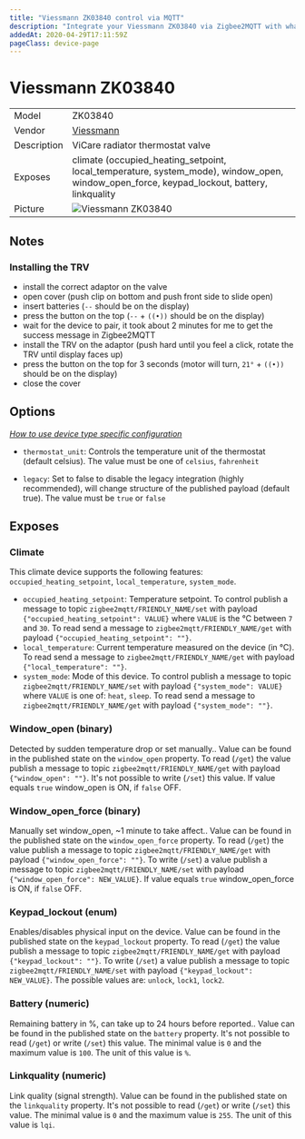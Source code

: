 ```yaml
---
title: "Viessmann ZK03840 control via MQTT"
description: "Integrate your Viessmann ZK03840 via Zigbee2MQTT with whatever smart home infrastructure you are using without the vendor's bridge or gateway."
addedAt: 2020-04-29T17:11:59Z
pageClass: device-page
---
```


<!-- !!!! -->
<!-- ATTENTION: This file is auto-generated through docgen! -->
<!-- You can only edit the "Notes"-Section between the two comment lines "Notes BEGIN" and "Notes END". -->
<!-- Do not use h1 or h2 heading within "## Notes"-Section. -->
<!-- !!!! -->

# Viessmann ZK03840

|     |     |
|-----|-----|
| Model | ZK03840  |
| Vendor  | [Viessmann](/supported-devices/#v=Viessmann)  |
| Description | ViCare radiator thermostat valve |
| Exposes | climate (occupied_heating_setpoint, local_temperature, system_mode), window_open, window_open_force, keypad_lockout, battery, linkquality |
| Picture | ![Viessmann ZK03840](https://www.zigbee2mqtt.io/images/devices/ZK03840.jpg) |


<!-- Notes BEGIN: You can edit here. Add "## Notes" headline if not already present. -->
## Notes

### Installing the TRV
- install the correct adaptor on the valve
- open cover (push clip on bottom and push front side to slide open)
- insert batteries (`--` should be on the display)
- press the button on the top (`--` + `((•))` should be on the display)
- wait for the device to pair, it took about 2 minutes for me to get the success message in Zigbee2MQTT
- install the TRV on the adaptor (push hard until you feel a click, rotate the TRV until display faces up)
- press the button on the top for 3 seconds (motor will turn, `21°` + `((•))` should be on the display)
- close the cover
<!-- Notes END: Do not edit below this line -->



## Options
*[How to use device type specific configuration](../guide/configuration/devices-groups.md#specific-device-options)*

* `thermostat_unit`: Controls the temperature unit of the thermostat (default celsius). The value must be one of `celsius`, `fahrenheit`

* `legacy`: Set to false to disable the legacy integration (highly recommended), will change structure of the published payload (default true). The value must be `true` or `false`


## Exposes

### Climate 
This climate device supports the following features: `occupied_heating_setpoint`, `local_temperature`, `system_mode`.
- `occupied_heating_setpoint`: Temperature setpoint. To control publish a message to topic `zigbee2mqtt/FRIENDLY_NAME/set` with payload `{"occupied_heating_setpoint": VALUE}` where `VALUE` is the °C between `7` and `30`. To read send a message to `zigbee2mqtt/FRIENDLY_NAME/get` with payload `{"occupied_heating_setpoint": ""}`.
- `local_temperature`: Current temperature measured on the device (in °C). To read send a message to `zigbee2mqtt/FRIENDLY_NAME/get` with payload `{"local_temperature": ""}`.
- `system_mode`: Mode of this device. To control publish a message to topic `zigbee2mqtt/FRIENDLY_NAME/set` with payload `{"system_mode": VALUE}` where `VALUE` is one of: `heat`, `sleep`. To read send a message to `zigbee2mqtt/FRIENDLY_NAME/get` with payload `{"system_mode": ""}`.

### Window_open (binary)
Detected by sudden temperature drop or set manually..
Value can be found in the published state on the `window_open` property.
To read (`/get`) the value publish a message to topic `zigbee2mqtt/FRIENDLY_NAME/get` with payload `{"window_open": ""}`.
It's not possible to write (`/set`) this value.
If value equals `true` window_open is ON, if `false` OFF.

### Window_open_force (binary)
Manually set window_open, ~1 minute to take affect..
Value can be found in the published state on the `window_open_force` property.
To read (`/get`) the value publish a message to topic `zigbee2mqtt/FRIENDLY_NAME/get` with payload `{"window_open_force": ""}`.
To write (`/set`) a value publish a message to topic `zigbee2mqtt/FRIENDLY_NAME/set` with payload `{"window_open_force": NEW_VALUE}`.
If value equals `true` window_open_force is ON, if `false` OFF.

### Keypad_lockout (enum)
Enables/disables physical input on the device.
Value can be found in the published state on the `keypad_lockout` property.
To read (`/get`) the value publish a message to topic `zigbee2mqtt/FRIENDLY_NAME/get` with payload `{"keypad_lockout": ""}`.
To write (`/set`) a value publish a message to topic `zigbee2mqtt/FRIENDLY_NAME/set` with payload `{"keypad_lockout": NEW_VALUE}`.
The possible values are: `unlock`, `lock1`, `lock2`.

### Battery (numeric)
Remaining battery in %, can take up to 24 hours before reported..
Value can be found in the published state on the `battery` property.
It's not possible to read (`/get`) or write (`/set`) this value.
The minimal value is `0` and the maximum value is `100`.
The unit of this value is `%`.

### Linkquality (numeric)
Link quality (signal strength).
Value can be found in the published state on the `linkquality` property.
It's not possible to read (`/get`) or write (`/set`) this value.
The minimal value is `0` and the maximum value is `255`.
The unit of this value is `lqi`.

